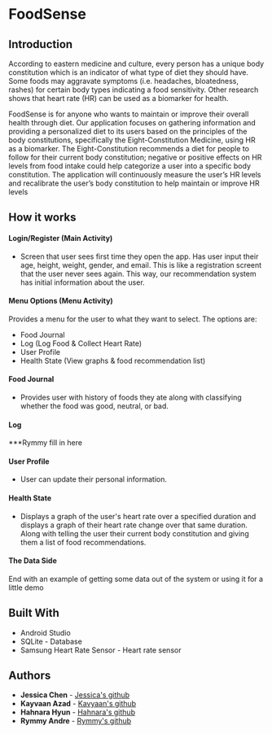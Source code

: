 # FoodSense

## Introduction
According to eastern medicine and culture, every person has a unique body constitution which is an indicator of what type of diet they should have. Some foods may aggravate symptoms (i.e. headaches, bloatedness, rashes) for certain body types indicating a food sensitivity. Other research shows that heart rate (HR) can be used as a biomarker for health. 

FoodSense is for anyone who wants to maintain or improve their overall health through diet. Our application focuses on gathering information and providing a personalized diet to its users based on the principles of the body constitutions, specifically the Eight-Constitution Medicine, using HR as a biomarker. The Eight-Constitution recommends a diet for people to follow for their current body constitution; negative or positive effects on HR levels from food intake could help categorize a user into a specific body constitution. The application will continuously measure the user’s HR levels and recalibrate the user’s body constitution to help maintain or improve HR levels

## How it works

#### Login/Register (Main Activity)
* Screen that user sees first time they open the app. Has user input their age, height, weight, gender, and email. This is like a registration screent that the user never sees again. This way, our recommendation system has initial information about the user.

#### Menu Options (Menu Activity)
Provides a menu for the user to what they want to select. The options are: 
* Food Journal
* Log (Log Food & Collect Heart Rate)
* User Profile
* Health State (View graphs & food recommendation list)

#### Food Journal
* Provides user with history of foods they ate along with classifying whether the food was good, neutral, or bad. 

#### Log

***Rymmy fill in here

#### User Profile
* User can update their personal information.

#### Health State
* Displays a graph of the user's heart rate over a specified duration and displays a graph of their heart rate change over that same duration. Along with telling the user their current body constitution and giving them a list of food recommendations.

#### The Data Side
End with an example of getting some data out of the system or using it for a little demo


## Built With

* Android Studio 
* SQLite - Database
* Samsung Heart Rate Sensor - Heart rate sensor

## Authors

* **Jessica Chen** - [Jessica's github](https://github.com/chenjessica1920)
* **Kayvaan Azad** - [Kavyaan's github](https://github.com/kazad123)
* **Hahnara Hyun** - [Hahnara's github](https://github.com/hahnarahyun)
* **Rymmy Andre** - [Rymmy's github](https://github.com/randre0)

